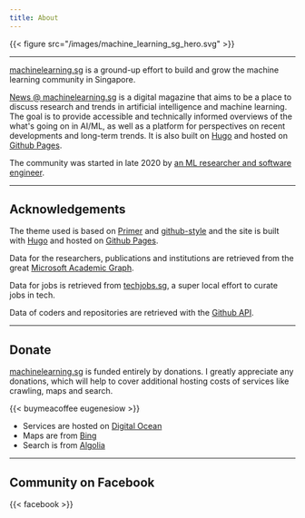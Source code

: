 ```yaml
---
title: About
---
```


{{< figure src="/images/machine_learning_sg_hero.svg" >}}

---

[machinelearning.sg](https://machinelearning.sg) is a ground-up effort to build and grow the machine learning community 
in Singapore.

[News @ machinelearning.sg](https://news.machinelearning.sg/) is a digital magazine that aims to be a place to discuss 
research and trends in artificial intelligence and machine learning. The goal is to provide accessible and technically 
informed overviews of the what's going on in AI/ML, as well as a platform for perspectives on recent developments and 
long-term trends. It is also built on [Hugo](https://gohugo.io/) and hosted on [Github Pages](https://pages.github.com/).

The community was started in late 2020 by [an ML researcher and software engineer](https://eugenesiow.com).

---

## Acknowledgements

The theme used is based on [Primer](https://primer.style/) and [github-style](https://github.com/MeiK2333/github-style) 
and the site is built with [Hugo](https://gohugo.io/) and hosted on [Github Pages](https://pages.github.com/).

Data for the researchers, publications and institutions are retrieved from the great 
[Microsoft Academic Graph](https://www.microsoft.com/en-us/research/project/microsoft-academic-graph/).

Data for jobs is retrieved from [techjobs.sg](https://techjobs.sg/), a super local effort to curate jobs in tech.

Data of coders and repositories are retrieved with the [Github API](https://docs.github.com/en/free-pro-team@latest/rest).

---

## Donate

[machinelearning.sg](https://machinelearning.sg) is funded entirely by donations. I greatly appreciate any 
donations, which will help to cover additional hosting costs of services like crawling, maps and search.

{{< buymeacoffee eugenesiow >}}

* Services are hosted on [Digital Ocean](https://www.digitalocean.com/)
* Maps are from [Bing](https://docs.microsoft.com/en-us/bingmaps/rest-services/imagery/get-a-static-map)
* Search is from [Algolia](https://www.algolia.com/)

---

## Community on Facebook

{{< facebook >}}
